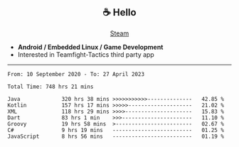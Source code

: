 <h2 align="center"> ☕ Hello </h2>

<p align="center">
  <a href="https://steamcommunity.com/id/Niforances/">Steam</a>
</p>

 - **Android / Embedded Linux / Game Development**
 - Interested in Teamfight-Tactics third party app

------

<!--START_SECTION:waka-->

```text
From: 10 September 2020 - To: 27 April 2023

Total Time: 748 hrs 21 mins

Java             320 hrs 38 mins >>>>>>>>>>>--------------   42.85 %
Kotlin           157 hrs 17 mins >>>>>--------------------   21.02 %
XML              118 hrs 29 mins >>>>---------------------   15.83 %
Dart             83 hrs 1 min    >>>----------------------   11.10 %
Groovy           19 hrs 58 mins  >------------------------   02.67 %
C#               9 hrs 19 mins   -------------------------   01.25 %
JavaScript       8 hrs 56 mins   -------------------------   01.19 %
```

<!--END_SECTION:waka-->
